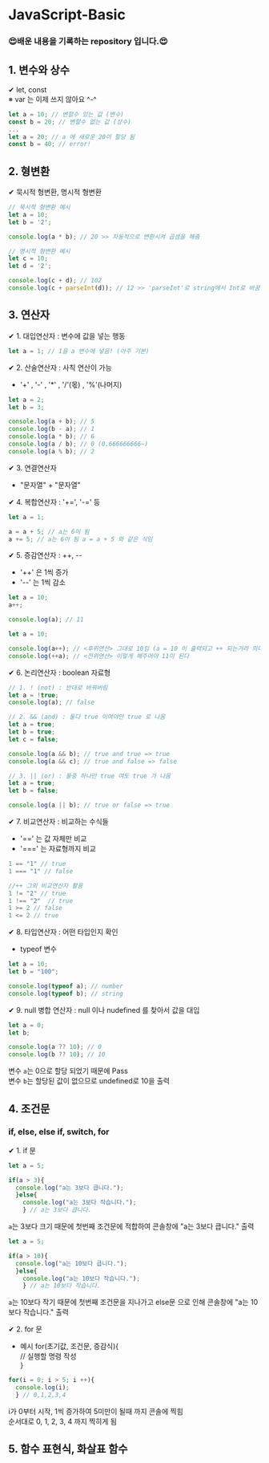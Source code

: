 # JavaScript-Basic
### 😍배운 내용을 기록하는 repository 입니다.😍

## 1. 변수와 상수
✔ let, const<br>
※ var 는 이제 쓰지 않아요 ^-^
```javascript
let a = 10; // 변할수 있는 값 (변수)
const b = 20; // 변할수 없는 값 (상수)
...
let a = 20; // a 에 새로운 20이 할당 됨
const b = 40; // error!
```

## 2. 형변환
✔ 묵시적 형변환, 명시적 형변환
```javascript
// 묵시적 형변환 예시
let a = 10;
let b = '2';

console.log(a * b); // 20 >> 자동적으로 변환시켜 곱셈을 해줌

// 명시적 형변환 예시
let c = 10;
let d = '2';

console.log(c + d); // 102
console.log(c + parseInt(d)); // 12 >> 'parseInt'로 string에서 Int로 바꿈
```

## 3. 연산자
✔ 1. 대입연산자 : 변수에 값을 넣는 행동
```javascript
let a = 1; // 1을 a 변수에 넣음! (아주 기본)
```

✔ 2. 산술연산자 : 사칙 연산이 가능<br>
+ '+' , '-' , '*' , '/'(몫) , '%'(나머지)
```javascript
let a = 2;
let b = 3;

console.log(a + b); // 5
console.log(b - a); // 1
console.log(a * b); // 6
console.log(a / b); // 0 (0.666666666~)
console.log(a % b); // 2
```

✔ 3. 연결연산자<br>
+ "문자열" + "문자열"

✔ 4. 복합연산자 : '+=', '-=' 등
```javascript
let a = 1;

a = a + 5; // a는 6이 됨
a += 5; // a는 6이 됨 a = a + 5 와 같은 식임
```

✔ 5. 증감연산자 : ++, --
+ '++' 은 1씩 증가<br>
+ '--' 는 1씩 감소
```javascript
let a = 10;
a++;

console.log(a); // 11
```
```javascript
let a = 10;

console.log(a++); // <후위연산> 그대로 10임 (a = 10 이 출력되고 ++ 되는거라 의미가 없다)
console.log(++a); // <전위연산> 이렇게 해주어야 11이 된다
```

✔ 6. 논리연산자 : boolean 자료형
```javascript
// 1. ! (not) : 반대로 바꿔버림
let a = !true;
console.log(a); // false

// 2. && (and) : 둘다 true 이여야만 true 로 나옴
let a = true;
let b = true;
let c = false;

console.log(a && b); // true and true => true
console.log(a && c); // true and false => false

// 3. || (or) : 둘중 하나만 true 여도 true 가 나옴
let a = true;
let b = false;

console.log(a || b); // true or false => true
```

✔ 7. 비교연산자 : 비교하는 수식들
+ '==' 는 값 자체만 비교
+ '===' 는 자료형까지 비교
```javascript
1 == "1" // true
1 === "1" // false

//++ 그외 비교연산자 활용
1 != "2" // true
1 !== "2"  // true
1 >= 2 // false
1 <= 2 // true
```

✔ 8. 타입연산자 : 어떤 타입인지 확인
+ typeof 변수
```javascript
let a = 10;
let b = "100";

console.log(typeof a); // number
console.log(typeof b); // string
```

✔ 9. null 병합 연산자 : null 이나 nudefined 를 찾아서 값을 대입
```javascript
let a = 0;
let b;

console.log(a ?? 10); // 0
console.log(b ?? 10); // 10
```
변수 `a`는 0으로 할당 되었기 때문에 Pass<br>
변수 `b`는 할당된 값이 없으므로 undefined로 10을 출력

## 4. 조건문
### if, else, else if, switch, for

✔ 1. if 문
```javascript
let a = 5;

if(a > 3){
  console.log("a는 3보다 큽니다.");
  }else{
    console.log("a는 3보다 작습니다.");
    } // a는 3보다 큽니다.
```
`a`는 3보다 크기 때문에 첫번째 조건문에 적합하여 콘솔창에 "a는 3보다 큽니다." 출력
```javascript
let a = 5;

if(a > 10){
  console.log("a는 10보다 큽니다.");
  }else{
    console.log("a는 10보다 작습니다.");
    } // a는 10보다 작습니다.
```
`a`는 10보다 작기 때문에 첫번째 조건문을 지나가고 else문 으로 인해 콘솔창에 "a는 10보다 작습니다." 출력

✔ 2. for 문<br>
+ 예시
for(초기값, 조건문, 증감식){<br>
  // 실행할 명령 작성<br>
  }
```javascript
for(i = 0; i > 5; i ++){
  console.log(i);
  } // 0,1,2,3,4
```
i가 0부터 시작, 1씩 증가하여 5미만이 될때 까지 콘솔에 찍힘<br>
순서대로 0, 1, 2, 3, 4 까지 찍히게 됨

## 5. 함수 표현식, 화살표 함수



